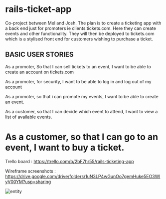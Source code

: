 # rails-ticket-app

Co-project between Mel and Josh.
The plan is to create a ticketing app with a back end just for promoters ie clients.tickets.com.  Here they can create events and other functionality.  They will then be deployed to tickets.com which is a stylised front end for customers wishing to purchase a ticket.


## BASIC USER STORIES
As a promoter,
So that I can sell tickets to an event,
I want to be able to create an account on tickets.com

As a promoter,
for security,
I want to be able to log in and log out of my account

As a promoter,
so that i can promote my events,
I want to be able to create an event.

As a customer,
so that I can decide which event to attend,
I want to view a list of available events.

As a customer,
so that I can go to an event,
I want to buy a ticket.
=======

Trello board : https://trello.com/b/2bF7hr55/rails-ticketing-app

Wireframe screenshots : https://drive.google.com/drive/folders/1uN3LP4wGunOo7gemHuke5EO3WlyV00YM?usp=sharing

![entity](entity.png)


